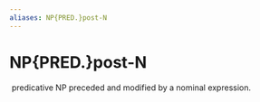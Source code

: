 ```yaml
---
aliases: NP{PRED.}post-N
---
```

# NP{PRED.}post-N

 predicative NP preceded and modified by a nominal expression.